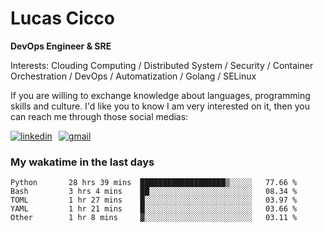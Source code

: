 # Lucas Cicco

**DevOps Engineer & SRE**

Interests: Clouding Computing / Distributed System / Security / Container Orchestration / DevOps / Automatization / Golang / SELinux

If you are willing to exchange knowledge about languages, programming skills and culture. I'd like you to know I am very interested on it, then you can reach me through those social medias:

<div style="display: flex; align-items: center; gap: 10px;">
  <a href="https://www.linkedin.com/in/lucas-vitor-de-cicco" target="_blank">
    <img
      src="https://img.shields.io/badge/-LinkedIn-%230077B5?style=for-the-badge&logo=linkedin&logoColor=white"
      alt="linkedin"
      target="_blank" 
    />
  </a>
  <a href="mailto:lucasvitorx1@gmail.com">
      <img
        src="https://img.shields.io/badge/-Gmail-%23333?style=for-the-badge&logo=gmail&logoColor=white"
        alt="gmail"
        target="_blank"
      />
  </a>
</div>

### My wakatime in the last days

<!--START_SECTION:waka-->

```text
Python       28 hrs 39 mins  ███████████████████▒░░░░░   77.66 %
Bash         3 hrs 4 mins    ██░░░░░░░░░░░░░░░░░░░░░░░   08.34 %
TOML         1 hr 27 mins    █░░░░░░░░░░░░░░░░░░░░░░░░   03.97 %
YAML         1 hr 21 mins    █░░░░░░░░░░░░░░░░░░░░░░░░   03.66 %
Other        1 hr 8 mins     ▓░░░░░░░░░░░░░░░░░░░░░░░░   03.11 %
```

<!--END_SECTION:waka-->
